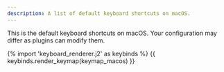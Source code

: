 ```yaml
---
description: A list of default keyboard shortcuts on macOS.
---
```


This is the default keyboard shortcuts on macOS.
Your configuration may differ as plugins can modify them.

{% import 'keyboard_renderer.j2' as keybinds %}
{{ keybinds.render_keymap(keymap_macos) }}
